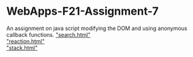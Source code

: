 # WebApps-F21-Assignment-7
An assignment on java script modifying the DOM and using anonymous callback functions.
["search.html"](https://44-563-webapps-f21.github.io/webapps-f21-assignment-7-ruthvikbhairav/search.html)
<br>
["reaction.html" ](https://44-563-webapps-f21.github.io/webapps-f21-assignment-7-ruthvikbhairav/reaction.html)
<br>
["stack.html" ](https://44-563-webapps-f21.github.io/webapps-f21-assignment-7-ruthvikbhairav/stack.html)